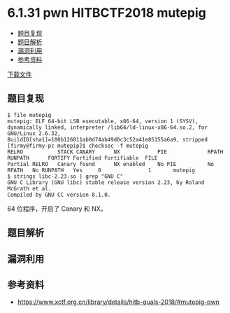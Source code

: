 # 6.1.31 pwn HITBCTF2018 mutepig

- [题目复现](#题目复现)
- [题目解析](#题目解析)
- [漏洞利用](#漏洞利用)
- [参考资料](#参考资料)


[下载文件](../src/writeup/6.1.31_pwn_hitbctf2018_mutepig)

## 题目复现
```
$ file mutepig 
mutepig: ELF 64-bit LSB executable, x86-64, version 1 (SYSV), dynamically linked, interpreter /lib64/ld-linux-x86-64.so.2, for GNU/Linux 2.6.32, BuildID[sha1]=180b126011ab0d74ab49d0c3c52a41e85155a6a9, stripped
[firmy@firmy-pc mutepip]$ checksec -f mutepig 
RELRO           STACK CANARY      NX            PIE             RPATH      RUNPATH      FORTIFY Fortified Fortifiable  FILE
Partial RELRO   Canary found      NX enabled    No PIE          No RPATH   No RUNPATH   Yes     0               1       mutepig
$ strings libc-2.23.so | grep "GNU C"
GNU C Library (GNU libc) stable release version 2.23, by Roland McGrath et al.
Compiled by GNU CC version 8.1.0.
```
64 位程序，开启了 Canary 和 NX。


## 题目解析

## 漏洞利用

## 参考资料
- https://www.xctf.org.cn/library/details/hitb-quals-2018/#mutepig-pwn
